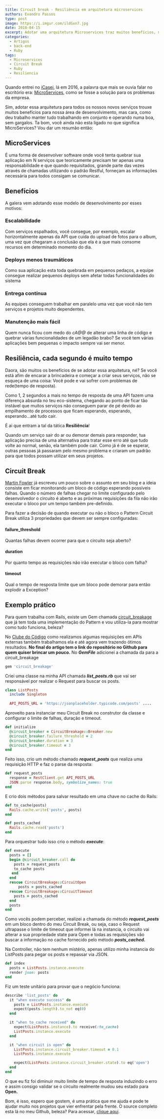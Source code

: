 ```yaml
---
title: Circuit break - Resiliência em arquitetura microservices
authors: Evandro Passos
type: post
image: https://i.imgur.com/ildGxn7.jpg
date: 2018-04-15
excerpt: Adotar uma arquitetura Microservices traz muitos benefícios, mas você precisa estar preparado para lidar com falhas nos serviços. No artigo explico como tratar problemas de Timeout utilizando Circuit Break Pattern.
categories:
  - Artigos
  - back-end
  - Ruby
tags:
  - Microservices
  - Circuit Break
  - Ruby
  - Resiliencia
---
```


Quando entrei no [iCasei](https://www.icasei.com.br), lá em 2016, a palavra que mais se ouvia falar no escritório era: [MicroServices](https://en.wikipedia.org/wiki/Microservices), como se fosse a solução para os problemas da empresa. 

Sim, adotar essa arquitetura para todos os nossos novos serviços trouxe muitos benefícios para nossa área de desenvolvimento, mas cara, como deu trabalho manter tudo trabalhando em conjunto e operando numa boa, sem gargalos. Ta bom, você ainda não esta ligado no que significa MicroServices? Vou dar um resumão então:

MicroServices
-------------

É uma forma de desenvolver software onde você tenta quebrar sua aplicação em N serviços que teoricamente precisam ter apenas uma responsabilidade e que quando requisitados, grande parte das vezes através de chamadas utilizando o padrão Restful, forneçam as informações necessária para todos consigam se comunicar.

Benefícios
----------

A galera vem adotando esse modelo de desenvolvimento por esses motivos:

### Escalabilidade

Com serviços espalhados, você consegue, por exemplo, escalar horizontalmente apenas da API que cuida do upload de fotos para o album, uma vez que chegaram a conclusão que ela é a que mais consome recursos em determinado momento do dia.

### Deploys menos traumáticos

Como sua aplicação esta toda quebrada em pequenos pedaços, a equipe consegue realizar pequenos deploys sem afetar todas funcionalidades do sistema

### Entrega contínua

As equipes conseguem trabalhar em paralelo uma vez que você não tem serviços e projetos muito dependentes.

### Manutenção mais fácil

Quem nunca ficou com medo do _cA$@%#$@_ de alterar uma linha de código e quebrar várias funcionalidades de um legadão brabo? Se você tem várias aplicações bem pequenas o impacto sempre vai ser menor.

Resiliência, cada segundo é muito tempo
---------------------------------------

Daora, são muitos os benefícios de se adotar essa arquitetura, né? Se você está afim de encarar a brincadeira e começar a criar seus serviços, não se esqueça de uma coisa: Você pode e vai sofrer com problemas de rede(tempo de resposta). 

Como 1, 2 segundos a mais no tempo de resposta de uma API fazem uma diferença absurda no teu eco-sistema, chegando ao ponto de ficar tão instável que muitos serviços não conseguem parar de pé devido ao empilhamento de processos que ficam esperando, esperando, esperando...até tudo cair. 

É ai que entram a tal da tática **Resiliência**! 

Quando um serviço sair do ar ou demorar demais para responder, tua aplicação precisa de uma alternativa para tratar esse erro até que tudo volte ao normal, senão, ela também pode cair. Como já é de se esperar, outras pessoas já passaram pelo mesmo problema e criaram um padrão para que todos possam utilizar em seus projetos.

Circuit Break
-------------

[Martin Fowler](https://martinfowler.com/) já escreveu um pouco sobre o assunto em seu blog e a ideia consiste em ficar monitorando um bloco de código esperando possíveis falhas. Quando o número de falhas chegar no limite configurado pelo desenvolvedor o circuito é aberto e as próximas requisições da fila não irão executar o bloco por um tempo também pre-definido. 

Para fazer a decisão de quando executar ou não o bloco o Pattern Circuit Break utiliza 3 propriedades que devem ser sempre configuradas:

#### failure_threshold

Quantas falhas devem ocorrer para que o circuito seja aberto?

#### duration

Por quanto tempo as requisições não irão executar o bloco com falha?

#### timeout

Qual o tempo de resposta limite que um bloco pode demorar para então explodir a Exception?

Exemplo prático
---------------

Para quem trabalha com Rails, existe um Gem chamada [circuit_breakage](https://github.com/djspinmonkey/circuit_breakage) que já tem toda uma implementação do Pattern e vou utiliza-la para mostrar como tudo funciona, beleza? 

No [Clube do Código](https://www.clubedocodigo.com.br) como realizamos algumas requisições em APIs externas também trabalhamos ela e até agora vem trazendo ótimos resultados. **No final do artigo tem o link do repositório no Github para quem quiser brincar um pouco.** No _**GemFile**_ adicionei a chamada da para a circuit_breakage

```ruby
gem 'circuit_breakage'
```

Criei uma classe na minha API chamada _**list_posts.rb**_  que vai ser responsável por realizar o Request para buscar os posts.

```ruby
class ListPosts 
  include Singleton 
  
  API_POSTS_URL = 'https://jsonplaceholder.typicode.com/posts' ....
```

Aproveito para instanciar meu Circuit Break no construtor da classe e configurar o limite de falhas, duração e timeout.

```ruby
def initialize 
  @circuit_breaker = CircuitBreakage::Breaker.new 
  @circuit_breaker.failure_threshold = 2 
  @circuit_breaker.duration = 3 
  @circuit_breaker.timeout = 3 
end
```

Feito isso, crio um método chamado _**request_posts**_ que realiza uma requisição HTTP e faz o parse da resposta:

```ruby
def request_posts 
  response = RestClient.get API_POSTS_URL 
  JSON.parse response.body, symbolize_names: true 
end
```

E crio dois métodos para salvar resultado em uma chave no cache do Rails:

```ruby
def to_cache(posts) 
  Rails.cache.write('posts', posts) 
end 

def posts_cached 
  Rails.cache.read('posts') 
end
```

Para orquestrar tudo isso crio o método _**execute**_:

```ruby
def execute 
  posts = [] 
  begin @circuit_breaker.call do 
    posts = request_posts 
    to_cache posts 
   end 
  end 
  rescue CircuitBreakage::CircuitOpen
      posts = posts_cached 
  rescue CircuitBreakage::CircuitTimeout 
    posts = posts_cached 
  end 
  posts 
end
```

Como vocês podem perceber, realizei a chamada do método _**request_posts**_ em um bloco dentro do meu Circuit Break, ou seja, caso o Request ultrapasse o limite de timeout que informei lá na instancia, o circuito vai alterar a sua propriedade state para Open e todas as requisições vão buscar a informação no cache fornecido pelo método _**posts_cached.**_ 

Na Controller, não tem nenhum mistério, apenas utilizo minha instancia do ListPosts para pegar os posts e repassar via JSON.

```ruby
def index 
  posts = ListPosts.instance.execute 
  render json: posts 
end
```

Fiz um teste unitário para provar que o negócio funciona:

```ruby
describe 'list_posts' do
  it "when execute success" do
    posts = ListPosts.instance.execute
    expect(posts.length).to_not eq(0)
  end

  it "when to_cache received" do
    expect(ListPosts.instance).to receive(:to_cache)
    ListPosts.instance.execute
  end

  it "when circuit is open" do
    ListPosts.instance.circuit_breaker.timeout = 0.1
    ListPosts.instance.execute

    expect(ListPosts.instance.circuit_breaker.state).to eq('open')
  end
end
```

O que eu fiz foi diminuir muito limite de tempo de resposta induzindo o erro e assim consigo validar se o circuito realmente mudou seu estado para **Open.** 

Bom, é isso, espero que gostem, é uma prática que me ajuda e pode te ajudar muito nos projetos que vier enfrentar pela frente. 
O source completo esta lá no meu Github, beleza? Para acessar, [clique aqui](https://github.com/evandropassos/circuit-break-example).
